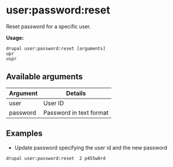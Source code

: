 # user:password:reset
Reset password for a specific user.

**Usage:**
```
drupal user:password:reset [arguments]
upr
uspr
```

## Available arguments
Argument | Details
---------|-------------
user | User ID
password | Password in text format

## Examples
* Update password specifying the user id and the new password
```
drupal user:password:reset  2 p455w0rd
```
